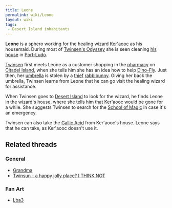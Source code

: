 ```yaml
---
title: Leone
permalink: wiki/Leone
layout: wiki
tags:
 - Desert Island inhabitants
---
```


**Leone** is a sphero working for the healing wizard
[Ker'aooc](Ker'aooc "wikilink") as his housemaid. During most of
[Twinsen's Odyssey](Twinsen's_Odyssey "wikilink") she is seen cleaning
[his house](Ker'aooc's_house "wikilink") in
[Port-Ludo](Port-Ludo "wikilink").

[Twinsen](Twinsen "wikilink") first meets Leone as a customer shopping
in the [pharmacy](pharmacy "wikilink") on [Citadel
Island](Citadel_Island "wikilink"), when she tells him she has an idea
how to help [Dino-Fly](Dino-Fly "wikilink"). Just then, her
[umbrella](umbrella "wikilink") is stolen by a
[thief](Umbrella_thief "wikilink") [rabbibunny](rabbibunny "wikilink").
Giving her back the umbrella, Twinsen learns from Leone that he can go
visit the healing wizard for assistance.

When Twinsen goes to [Desert Island](Desert_Island "wikilink") to look
for the wizard, he finds Leone in the wizard's house, where she tells
him that Ker'aooc would be gone for a while. She suggests Twinsen to
search for the [School of Magic](School_of_Magic "wikilink") in case
it's an emergency.

Twinsen can also take the [Gallic Acid](Gallic_Acid "wikilink") from
Ker'aooc's house. Leone says that he can take, as Ker'aooc doesn't use
it.

## Related threads

### General

- [Grandma](https://forum.magicball.net/showthread.php?t=8431)
- [Twinsun - a happy jolly place? I THINK
  NOT](https://forum.magicball.net/showthread.php?t=155)

### Fan Art

- [Lba3](http://forum.magicball.net/showthread.php?p=112171#post112171)

